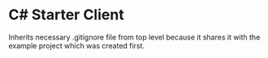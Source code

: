 # C# Starter Client
Inherits necessary .gitignore file from top level because it shares it with the example project which was created first.